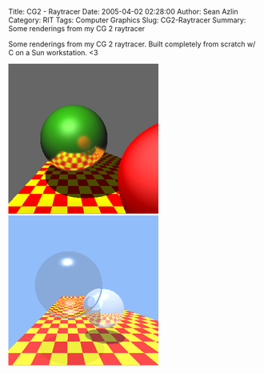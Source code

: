 Title: CG2 - Raytracer
Date: 2005-04-02 02:28:00
Author: Sean Azlin
Category: RIT
Tags: Computer Graphics
Slug: CG2-Raytracer
Summary: Some renderings from my CG 2 raytracer

Some renderings from my CG 2 raytracer. Built completely from scratch w/
C on a Sun workstation. <3

![Reflection](../images/reflection.jpg)
![Refraction](../images/refraction.jpg)


